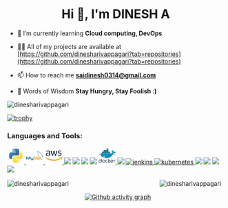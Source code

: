 <h1 align="center">Hi 👋, I'm DINESH A</h1>



- 🌱 I’m currently learning **Cloud computing, DevOps**

- 👨‍💻 All of my projects are available at [https://github.com/dinesharivappagari?tab=repositories](https://github.com/dinesharivappagari?tab=repositories)

- 📫 How to reach me **saidinesh0314@gmail.com**

- 🦉 Words of Wisdom **Stay Hungry, Stay Foolish :)**

<p align="left"> <img src="https://komarev.com/ghpvc/?username=dinesharivappagari&label=Profile%20views&color=0e75b6&style=flat" alt="dinesharivappagari" /> </p>

[![trophy](https://github-profile-trophy.vercel.app/?username=ryo-ma)](https://github.com/ryo-ma/github-profile-trophy)


<h3 align="left">Languages and Tools:</h3>
<p align="left"> 
<a href="https://www.python.org" target="_blank" rel="noreferrer"> <img src="https://raw.githubusercontent.com/devicons/devicon/master/icons/python/python-original.svg" alt="python" width="40" height="40"/> </a>
<a href="https://www.mysql.com/" target="_blank" rel="noreferrer"> <img src="https://raw.githubusercontent.com/devicons/devicon/master/icons/mysql/mysql-original-wordmark.svg" alt="mysql" width="40" height="40"/> </a> 
<a href="https://aws.amazon.com" target="_blank" rel="noreferrer"> <img src="https://raw.githubusercontent.com/devicons/devicon/master/icons/amazonwebservices/amazonwebservices-original-wordmark.svg" alt="aws" width="40" height="40"/> </a> 
<a><img src="https://cdn.jsdelivr.net/gh/devicons/devicon@latest/icons/terraform/terraform-original.svg" height='40'/></a>  
<a><img src="https://cdn.jsdelivr.net/gh/devicons/devicon@latest/icons/prometheus/prometheus-original.svg" height='40'/></a>
<a><img src="https://cdn.jsdelivr.net/gh/devicons/devicon@latest/icons/ansible/ansible-original.svg" height='40'/></a>
<a><img src="https://cdn.jsdelivr.net/gh/devicons/devicon@latest/icons/grafana/grafana-original.svg" height='40'/></a>    
<a href="https://www.docker.com/" target="_blank" rel="noreferrer"> <img src="https://raw.githubusercontent.com/devicons/devicon/master/icons/docker/docker-original-wordmark.svg" alt="docker" width="40" height="40"/> </a>
<a><img src="https://cdn.jsdelivr.net/gh/devicons/devicon@latest/icons/githubactions/githubactions-original.svg" height='40'/></a>
<a href="https://www.jenkins.io" target="_blank" rel="noreferrer"> <img src="https://www.vectorlogo.zone/logos/jenkins/jenkins-icon.svg" alt="jenkins" width="40" height="40"/> </a> 
<a href="https://kubernetes.io" target="_blank" rel="noreferrer"> <img src="https://www.vectorlogo.zone/logos/kubernetes/kubernetes-icon.svg" alt="kubernetes" width="40" height="40"/> </a>   
<a><link rel="stylesheet" type='text/css' href="https://cdn.jsdelivr.net/gh/devicons/devicon@latest/devicon.min.css" /></a>
<a><img src="https://cdn.jsdelivr.net/gh/devicons/devicon@latest/icons/github/github-original.svg" height='40'/></a>
<a><img src="https://cdn.jsdelivr.net/gh/devicons/devicon@latest/icons/redhat/redhat-original-wordmark.svg" height='40'/></a>
<a><img src="https://cdn.jsdelivr.net/gh/devicons/devicon@latest/icons/vscode/vscode-original.svg" height='40'/></a>
<a><img src="https://cdn.jsdelivr.net/gh/devicons/devicon@latest/icons/ubuntu/ubuntu-original.svg"height='40'/></a>
          
</p>

<p><img align="left" src="https://github-readme-stats.vercel.app/api/top-langs?username=dinesharivappagari&show_icons=true&locale=en&layout=compact" alt="dinesharivappagari" height='180'width='180'/></p>

<p>&nbsp;<img align="right" src="https://github-readme-stats.vercel.app/api?username=dinesharivappagari&show_icons=true&locale=en" alt="dinesharivappagari" height='190'width='150' /></p>

[![Github activity graph](https://github-readme-activity-graph.vercel.app/graph?username=dinesharivappagari&theme=react-dark)](https://github.com/ashutosh00710/github-readme-activity-graph) 
